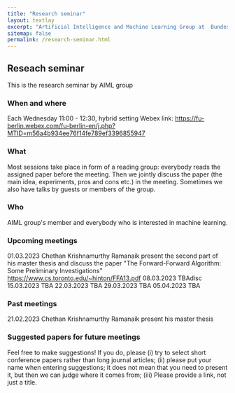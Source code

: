```yaml
---
title: "Research seminar"
layout: textlay
excerpt: "Artificial Intelligence and Machine Learning Group at  Bundeswehr University Munich."
sitemap: false
permalink: /research-seminar.html
---
```


## Reseach seminar
This is the research seminar by AIML group

### When and where
Each Wednesday 11:00 - 12:30, hybrid setting
Webex link: https://fu-berlin.webex.com/fu-berlin-en/j.php?MTID=m56a4b934ee76f14fe789ef3396855947

### What
Most sessions take place in form of a reading group: everybody reads the assigned paper before the meeting. Then we jointly discuss the paper (the main idea, experiments, pros and cons etc.) in the meeting. Sometimes we also have talks by guests or members of the group.

### Who
AIML group's member and everybody who is interested in machine learning.

### Upcoming meetings
01.03.2023 Chethan Krishnamurthy Ramanaik present the second part of his master thesis and discuss the paper "The Forward-Forward Algorithm: Some Preliminary
Investigations" https://www.cs.toronto.edu/~hinton/FFA13.pdf
08.03.2023 TBAdisc
15.03.2023 TBA
22.03.2023 TBA
29.03.2023 TBA
05.04.2023 TBA

### Past meetings
21.02.2023 Chethan Krishnamurthy Ramanaik present his master thesis

### Suggested papers for future meetings
Feel free to make suggestions!
If you do, please (i) try to select short conference papers rather than long journal articles; (ii) please put your name when entering suggestions; it does not mean that you need to present it, but then we can judge where it comes from; (iii) Please provide a link, not just a title.

